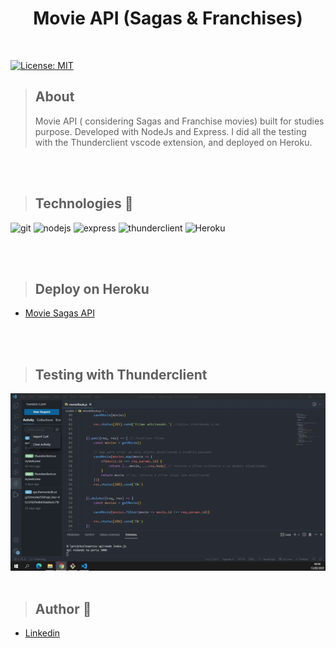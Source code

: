 <h1 align="center">Movie API (Sagas & Franchises)</h1>

</br>

[![License: MIT](https://img.shields.io/badge/License-MIT-yellow.svg)](https://opensource.org/licenses/MIT)


> ## About
> Movie API ( considering Sagas and Franchise movies) built for studies purpose. Developed with NodeJs and Express. I did all the testing with the Thunderclient vscode extension, and deployed on Heroku.

</br>
</br>

>## Technologies 🧰

<p align="left">
<img alt="git" src="https://img.shields.io/badge/Git-F05032?style=for-the-badge&logo=git&logoColor=white" />
<img alt="nodejs" src="https://img.shields.io/badge/Node.js-339933?style=for-the-badge&logo=nodedotjs&logoColor=white" />
<img alt="express" src="https://img.shields.io/badge/Express.js-000000?style=for-the-badge&logo=express&logoColor=white" />
<img alt="thunderclient" src="https://img.shields.io/badge/Thunderclient-4A154B?style=for-the-badge&logoColor=white" />
<img alt="Heroku" src="https://img.shields.io/badge/heroku-%23430098.svg?style=for-the-badge&logo=heroku&logoColor=white" />
</p>

</br>
</br>


>## Deploy on Heroku

- [Movie Sagas API](https://movie-sagas-api.herokuapp.com/movies)

</br>
</br>


> ## Testing with Thunderclient

<img src="https://github.com/giselle-ferreira/api-movies/blob/main/public/gif/express-api.gif" />

</br>
</br>


> ## Author 👋

- <a href="https://www.linkedin.com/in/giselleferreiras/" >Linkedin</a>

